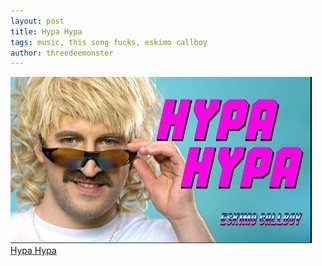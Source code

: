 ```yaml
---
layout: post
title: Hypa Hypa
tags: music, this song fucks, eskimo callboy
author: threedeemonster
---
```


![Image](./assets/hypa-hypa.jpeg)
[Hypa Hypa](https://youtu.be/75Mw8r5gW8E "Hypa Hypa")
